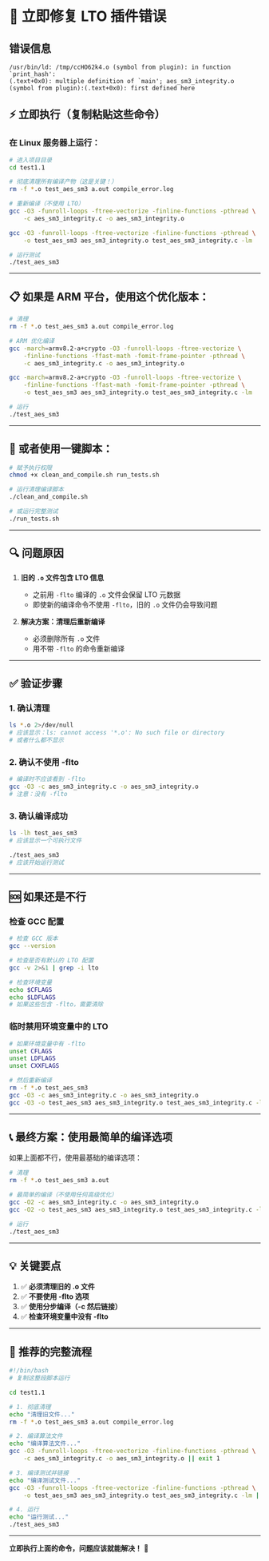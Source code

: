 # 🚨 立即修复 LTO 插件错误

## 错误信息
```
/usr/bin/ld: /tmp/ccHO62k4.o (symbol from plugin): in function `print_hash':
(.text+0x0): multiple definition of `main'; aes_sm3_integrity.o (symbol from plugin):(.text+0x0): first defined here
```

## ⚡ 立即执行（复制粘贴这些命令）

### 在 Linux 服务器上运行：

```bash
# 进入项目目录
cd test1.1

# 彻底清理所有编译产物（这是关键！）
rm -f *.o test_aes_sm3 a.out compile_error.log

# 重新编译（不使用 LTO）
gcc -O3 -funroll-loops -ftree-vectorize -finline-functions -pthread \
    -c aes_sm3_integrity.c -o aes_sm3_integrity.o

gcc -O3 -funroll-loops -ftree-vectorize -finline-functions -pthread \
    -o test_aes_sm3 aes_sm3_integrity.o test_aes_sm3_integrity.c -lm

# 运行测试
./test_aes_sm3
```

---

## 📋 如果是 ARM 平台，使用这个优化版本：

```bash
# 清理
rm -f *.o test_aes_sm3 a.out compile_error.log

# ARM 优化编译
gcc -march=armv8.2-a+crypto -O3 -funroll-loops -ftree-vectorize \
    -finline-functions -ffast-math -fomit-frame-pointer -pthread \
    -c aes_sm3_integrity.c -o aes_sm3_integrity.o

gcc -march=armv8.2-a+crypto -O3 -funroll-loops -ftree-vectorize \
    -finline-functions -ffast-math -fomit-frame-pointer -pthread \
    -o test_aes_sm3 aes_sm3_integrity.o test_aes_sm3_integrity.c -lm

# 运行
./test_aes_sm3
```

---

## 🔧 或者使用一键脚本：

```bash
# 赋予执行权限
chmod +x clean_and_compile.sh run_tests.sh

# 运行清理编译脚本
./clean_and_compile.sh

# 或运行完整测试
./run_tests.sh
```

---

## 🔍 问题原因

1. **旧的 `.o` 文件包含 LTO 信息**
   - 之前用 `-flto` 编译的 `.o` 文件会保留 LTO 元数据
   - 即使新的编译命令不使用 `-flto`，旧的 `.o` 文件仍会导致问题

2. **解决方案：清理后重新编译**
   - 必须删除所有 `.o` 文件
   - 用不带 `-flto` 的命令重新编译

---

## ✅ 验证步骤

### 1. 确认清理
```bash
ls *.o 2>/dev/null
# 应该显示：ls: cannot access '*.o': No such file or directory
# 或者什么都不显示
```

### 2. 确认不使用 -flto
```bash
# 编译时不应该看到 -flto
gcc -O3 -c aes_sm3_integrity.c -o aes_sm3_integrity.o
# 注意：没有 -flto
```

### 3. 确认编译成功
```bash
ls -lh test_aes_sm3
# 应该显示一个可执行文件

./test_aes_sm3
# 应该开始运行测试
```

---

## 🆘 如果还是不行

### 检查 GCC 配置
```bash
# 检查 GCC 版本
gcc --version

# 检查是否有默认的 LTO 配置
gcc -v 2>&1 | grep -i lto

# 检查环境变量
echo $CFLAGS
echo $LDFLAGS
# 如果这些包含 -flto，需要清除
```

### 临时禁用环境变量中的 LTO
```bash
# 如果环境变量中有 -flto
unset CFLAGS
unset LDFLAGS
unset CXXFLAGS

# 然后重新编译
rm -f *.o test_aes_sm3
gcc -O3 -c aes_sm3_integrity.c -o aes_sm3_integrity.o
gcc -O3 -o test_aes_sm3 aes_sm3_integrity.o test_aes_sm3_integrity.c -lm
```

---

## 📞 最终方案：使用最简单的编译选项

如果上面都不行，使用最基础的编译选项：

```bash
# 清理
rm -f *.o test_aes_sm3 a.out

# 最简单的编译（不使用任何高级优化）
gcc -O2 -c aes_sm3_integrity.c -o aes_sm3_integrity.o
gcc -O2 -o test_aes_sm3 aes_sm3_integrity.o test_aes_sm3_integrity.c -lm

# 运行
./test_aes_sm3
```

---

## 💡 关键要点

1. ✅ **必须清理旧的 .o 文件**
2. ✅ **不要使用 -flto 选项**
3. ✅ **使用分步编译（-c 然后链接）**
4. ✅ **检查环境变量中没有 -flto**

---

## 🎯 推荐的完整流程

```bash
#!/bin/bash
# 复制这整段脚本运行

cd test1.1

# 1. 彻底清理
echo "清理旧文件..."
rm -f *.o test_aes_sm3 a.out compile_error.log

# 2. 编译算法文件
echo "编译算法文件..."
gcc -O3 -funroll-loops -ftree-vectorize -finline-functions -pthread \
    -c aes_sm3_integrity.c -o aes_sm3_integrity.o || exit 1

# 3. 编译测试并链接
echo "编译测试文件..."
gcc -O3 -funroll-loops -ftree-vectorize -finline-functions -pthread \
    -o test_aes_sm3 aes_sm3_integrity.o test_aes_sm3_integrity.c -lm || exit 1

# 4. 运行
echo "运行测试..."
./test_aes_sm3
```

---

**立即执行上面的命令，问题应该就能解决！** 🚀

